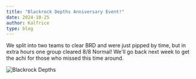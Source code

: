 ```yaml
---
title: "Blackrock Depths Anniversary Event!"
date: 2024-10-25
author: Kalfrice
type: blog
---
```


We split into two teams to clear BRD and were just pipped by time, but in extra hours one group cleared 8/8 Normal!
We'll go back next week to get the achi for those who missed this time around.

![Blackrock Depths](/posts/2024-10-25-brd/brd.jpg)

<!--more-->
